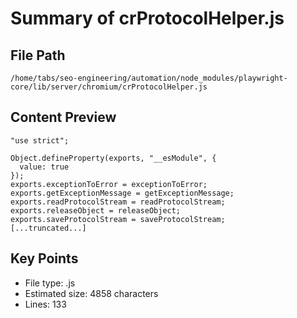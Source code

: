 # Summary of crProtocolHelper.js
  
## File Path
`/home/tabs/seo-engineering/automation/node_modules/playwright-core/lib/server/chromium/crProtocolHelper.js`

## Content Preview
```
"use strict";

Object.defineProperty(exports, "__esModule", {
  value: true
});
exports.exceptionToError = exceptionToError;
exports.getExceptionMessage = getExceptionMessage;
exports.readProtocolStream = readProtocolStream;
exports.releaseObject = releaseObject;
exports.saveProtocolStream = saveProtocolStream;
[...truncated...]
```

## Key Points
- File type: .js
- Estimated size: 4858 characters
- Lines: 133
